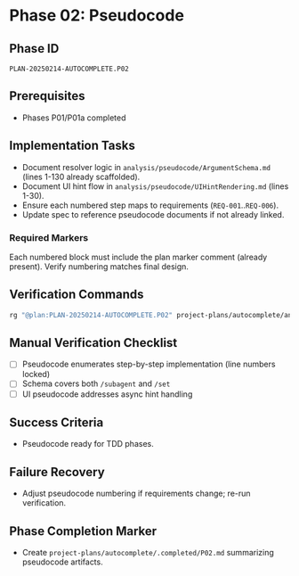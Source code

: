 # Phase 02: Pseudocode

## Phase ID
`PLAN-20250214-AUTOCOMPLETE.P02`

## Prerequisites
- Phases P01/P01a completed

## Implementation Tasks
- Document resolver logic in `analysis/pseudocode/ArgumentSchema.md` (lines 1-130 already scaffolded).
- Document UI hint flow in `analysis/pseudocode/UIHintRendering.md` (lines 1-30).
- Ensure each numbered step maps to requirements (`REQ-001`..`REQ-006`).
- Update spec to reference pseudocode documents if not already linked.

### Required Markers
Each numbered block must include the plan marker comment (already present). Verify numbering matches final design.

## Verification Commands

```bash
rg "@plan:PLAN-20250214-AUTOCOMPLETE.P02" project-plans/autocomplete/analysis/pseudocode
```

## Manual Verification Checklist
- [ ] Pseudocode enumerates step-by-step implementation (line numbers locked)
- [ ] Schema covers both `/subagent` and `/set`
- [ ] UI pseudocode addresses async hint handling

## Success Criteria
- Pseudocode ready for TDD phases.

## Failure Recovery
- Adjust pseudocode numbering if requirements change; re-run verification.

## Phase Completion Marker
- Create `project-plans/autocomplete/.completed/P02.md` summarizing pseudocode artifacts.
